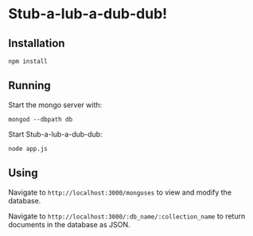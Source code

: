 # Stub-a-lub-a-dub-dub!

## Installation

```
npm install
```

## Running

Start the mongo server with:

```
mongod --dbpath db
```

Start Stub-a-lub-a-dub-dub:

```
node app.js
```

## Using

Navigate to `http://localhost:3000/mongoses` to view and modify the database.

Navigate to `http://localhost:3000/:db_name/:collection_name` to return documents in the database as JSON.